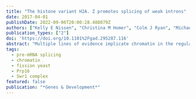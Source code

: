 ```yaml
---
title: "The histone variant H2A. Z promotes splicing of weak introns"
date: 2017-04-01
publishDate: 2022-09-06T20:00:28.488079Z
authors: ["Kelly E Nissen", "Christina M Homer", "Colm J Ryan", "Michael Shales", "Nevan J Krogan", "Kristin L Patrick", "Christine Guthrie"]
publication_types: ["2"]
doi: 'https://doi.org/10.1101%2Fgad.295287.116'
abstract: "Multiple lines of evidence implicate chromatin in the regulation of premessenger RNA (pre-mRNA) splicing. However, the influence of chromatin factors on cotranscriptional splice site usage remains unclear. Here we investigated the function of the highly conserved histone variant H2A.Z in pre-mRNA splicing using the intron-rich model yeast *Schizosaccharomyces pombe*. Using epistatic miniarray profiles (EMAPs) to survey the genetic interaction landscape of the Swr1 nucleosome remodeling complex, which deposits H2A.Z, we uncovered evidence for functional interactions with components of the spliceosome. In support of these genetic connections, splicing-specific microarrays show that H2A.Z and the Swr1 ATPase are required during temperature stress for the efficient splicing of a subset of introns. Notably, affected introns are enriched for H2A.Z occupancy and more likely to contain nonconsensus splice sites. To test the significance of the latter correlation, we mutated the splice sites in an affected intron to consensus and found that this suppressed the requirement for H2A.Z in splicing of that intron. These data suggest that H2A.Z occupancy promotes cotranscriptional splicing of suboptimal introns that may otherwise be discarded via proofreading ATPases. Consistent with this model, we show that overexpression of splicing ATPase Prp16 suppresses both the growth and splicing defects seen in the absence of H2A.Z."
tags:
  - pre-mRNA splicing
  - chromatin
  - fission yeast
  - Prp16
  - Swr1 complex
featured: false
publication: "*Genes & Development*"
---
```



